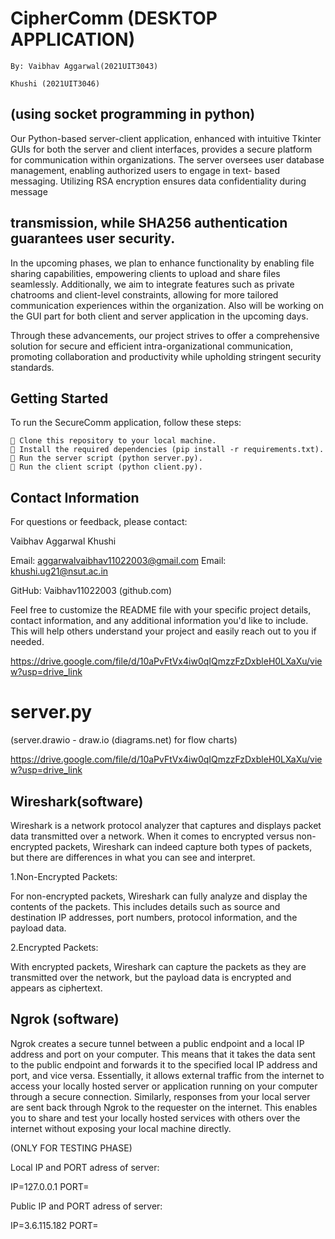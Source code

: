# CipherComm (DESKTOP APPLICATION)

```
By: Vaibhav Aggarwal(2021UIT3043)
```
```
Khushi (2021UIT3046)
```
## (using socket programming in python)

Our Python-based server-client application, enhanced with intuitive Tkinter GUIs for both the
server and client interfaces, provides a secure platform for communication within organizations.
The server oversees user database management, enabling authorized users to engage in text-
based messaging. Utilizing RSA encryption ensures data confidentiality during message

## transmission, while SHA256 authentication guarantees user security.

In the upcoming phases, we plan to enhance functionality by enabling file sharing capabilities,
empowering clients to upload and share files seamlessly. Additionally, we aim to integrate
features such as private chatrooms and client-level constraints, allowing for more tailored
communication experiences within the organization. Also will be working on the GUI part for
both client and server application in the upcoming days.

Through these advancements, our project strives to offer a comprehensive solution for secure and
efficient intra-organizational communication, promoting collaboration and productivity while
upholding stringent security standards.

## Getting Started

To run the SecureComm application, follow these steps:

```
 Clone this repository to your local machine.
 Install the required dependencies (pip install -r requirements.txt).
 Run the server script (python server.py).
 Run the client script (python client.py).
```
## Contact Information

For questions or feedback, please contact:

Vaibhav Aggarwal
Khushi

Email: aggarwalvaibhav11022003@gmail.com
Email: khushi.ug21@nsut.ac.in

GitHub: Vaibhav11022003 (github.com)


Feel free to customize the README file with your specific project details, contact information,
and any additional information you'd like to include. This will help others understand your
project and easily reach out to you if needed.

https://drive.google.com/file/d/10aPvFtVx4iw0qIQmzzFzDxbleH0LXaXu/view?usp=drive_link


# server.py

(server.drawio - draw.io (diagrams.net) for flow charts)

https://drive.google.com/file/d/10aPvFtVx4iw0qIQmzzFzDxbleH0LXaXu/view?usp=drive_link

## Wireshark(software)

Wireshark is a network protocol analyzer that captures and displays packet data transmitted over
a network. When it comes to encrypted versus non-encrypted packets, Wireshark can indeed
capture both types of packets, but there are differences in what you can see and interpret.

1.Non-Encrypted Packets:

For non-encrypted packets, Wireshark can fully analyze and display the contents of the packets.
This includes details such as source and destination IP addresses, port numbers, protocol
information, and the payload data.


2.Encrypted Packets:

With encrypted packets, Wireshark can capture the packets as they are transmitted over the
network, but the payload data is encrypted and appears as ciphertext.

## Ngrok (software)

Ngrok creates a secure tunnel between a public endpoint and a local IP address and port on your
computer. This means that it takes the data sent to the public endpoint and forwards it to the
specified local IP address and port, and vice versa. Essentially, it allows external traffic from the
internet to access your locally hosted server or application running on your computer through a
secure connection. Similarly, responses from your local server are sent back through Ngrok to the
requester on the internet. This enables you to share and test your locally hosted services with others
over the internet without exposing your local machine directly.

(ONLY FOR TESTING PHASE)

Local IP and PORT adress of server:

IP=127.0.0.1 PORT=

Public IP and PORT adress of server:

IP=3.6.115.182 PORT=
